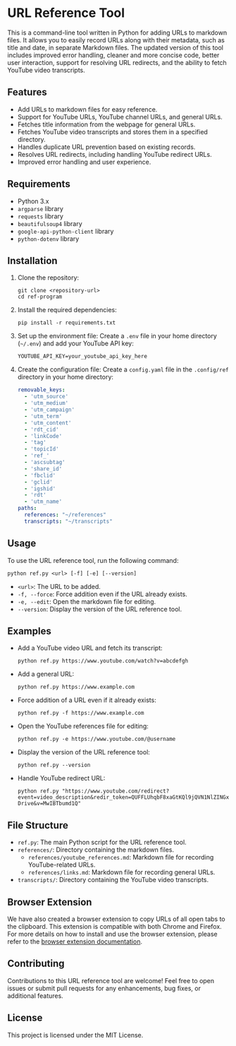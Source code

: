 
# URL Reference Tool

This is a command-line tool written in Python for adding URLs to markdown files. It allows you to easily record URLs along with their metadata, such as title and date, in separate Markdown files. The updated version of this tool includes improved error handling, cleaner and more concise code, better user interaction, support for resolving URL redirects, and the ability to fetch YouTube video transcripts.

## Features

- Add URLs to markdown files for easy reference.
- Support for YouTube URLs, YouTube channel URLs, and general URLs.
- Fetches title information from the webpage for general URLs.
- Fetches YouTube video transcripts and stores them in a specified directory.
- Handles duplicate URL prevention based on existing records.
- Resolves URL redirects, including handling YouTube redirect URLs.
- Improved error handling and user experience.

## Requirements

- Python 3.x
- `argparse` library
- `requests` library
- `beautifulsoup4` library
- `google-api-python-client` library
- `python-dotenv` library

## Installation

1. Clone the repository:
   ```shell
   git clone <repository-url>
   cd ref-program
   ```

2. Install the required dependencies:
   ```shell
   pip install -r requirements.txt
   ```

3. Set up the environment file:
   Create a `.env` file in your home directory (`~/.env`) and add your YouTube API key:
   ```
   YOUTUBE_API_KEY=your_youtube_api_key_here
   ```

4. Create the configuration file:
   Create a `config.yaml` file in the `.config/ref` directory in your home directory:
   ```yaml
   removable_keys:
     - 'utm_source'
     - 'utm_medium'
     - 'utm_campaign'
     - 'utm_term'
     - 'utm_content'
     - 'rdt_cid'
     - 'linkCode'
     - 'tag'
     - 'topicId'
     - 'ref_'
     - 'ascsubtag'
     - 'share_id'
     - 'fbclid'
     - 'gclid'
     - 'igshid'
     - 'rdt'
     - 'utm_name'
   paths:
     references: "~/references"
     transcripts: "~/transcripts"
   ```

## Usage

To use the URL reference tool, run the following command:

```shell
python ref.py <url> [-f] [-e] [--version]
```

- `<url>`: The URL to be added.
- `-f, --force`: Force addition even if the URL already exists.
- `-e, --edit`: Open the markdown file for editing.
- `--version`: Display the version of the URL reference tool.

## Examples

- Add a YouTube video URL and fetch its transcript:
  ```shell
  python ref.py https://www.youtube.com/watch?v=abcdefgh
  ```

- Add a general URL:
  ```shell
  python ref.py https://www.example.com
  ```

- Force addition of a URL even if it already exists:
  ```shell
  python ref.py -f https://www.example.com
  ```

- Open the YouTube references file for editing:
  ```shell
  python ref.py -e https://www.youtube.com/@username
  ```

- Display the version of the URL reference tool:
  ```shell
  python ref.py --version
  ```

- Handle YouTube redirect URL:
  ```shell
  python ref.py "https://www.youtube.com/redirect?event=video_description&redir_token=QUFFLUhqbF8xaGtKQl9jQVN1NlZINGxHcExuckg0eGd1QXxBQ3Jtc0tuQkhkWmFqaHlRLVBXWXFyMGF4MkhUNmQ2UTNLZHlrRTVfa210ZjNPRVhnZDZJTFdJRXdnSUdhb2xCNE5JUHN1M0FuSm1wMDNTWDk3Y2RENmx0akNKZkZzMzVVbXJnYXRJaWUwOUoxcWZkd2twdzNnVQ&q=https%3A%2F%2Fgithub.com%2Faaedmusa%2FCapstan-Drive&v=MwIBTbumd1Q"
  ```

## File Structure

- `ref.py`: The main Python script for the URL reference tool.
- `references/`: Directory containing the markdown files.
  - `references/youtube_references.md`: Markdown file for recording YouTube-related URLs.
  - `references/links.md`: Markdown file for recording general URLs.
- `transcripts/`: Directory containing the YouTube video transcripts.

## Browser Extension

We have also created a browser extension to copy URLs of all open tabs to the clipboard. This extension is compatible with both Chrome and Firefox. For more details on how to install and use the browser extension, please refer to the [browser extension documentation](extension/README.md).

## Contributing

Contributions to this URL reference tool are welcome! Feel free to open issues or submit pull requests for any enhancements, bug fixes, or additional features.

## License

This project is licensed under the MIT License.

